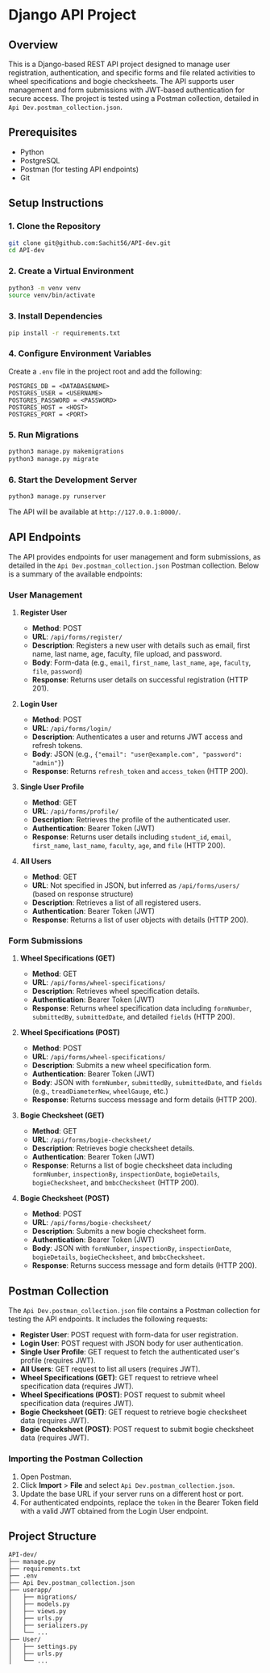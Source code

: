 # Django API Project

## Overview
This is a Django-based REST API project designed to manage user registration, authentication, and specific forms and file related activities to wheel specifications and bogie checksheets. The API supports user management and form submissions with JWT-based authentication for secure access. The project is tested using a Postman collection, detailed in `Api Dev.postman_collection.json`.

## Prerequisites
- Python
- PostgreSQL
- Postman (for testing API endpoints)
- Git

## Setup Instructions

### 1. Clone the Repository
```bash
git clone git@github.com:Sachit56/API-dev.git
cd API-dev 
```

### 2. Create a Virtual Environment
```bash
python3 -m venv venv
source venv/bin/activate
```

### 3. Install Dependencies
```bash
pip install -r requirements.txt
```

### 4. Configure Environment Variables
Create a `.env` file in the project root and add the following:
```
POSTGRES_DB = <DATABASENAME>
POSTGRES_USER = <USERNAME>
POSTGRES_PASSWORD = <PASSWORD>
POSTGRES_HOST = <HOST>
POSTGRES_PORT = <PORT>
```

### 5. Run Migrations
```bash
python3 manage.py makemigrations
python3 manage.py migrate
```

### 6. Start the Development Server
```bash
python3 manage.py runserver
```
The API will be available at `http://127.0.0.1:8000/`.

## API Endpoints
The API provides endpoints for user management and form submissions, as detailed in the `Api Dev.postman_collection.json` Postman collection. Below is a summary of the available endpoints:

### User Management
1. **Register User**
   - **Method**: POST
   - **URL**: `/api/forms/register/`
   - **Description**: Registers a new user with details such as email, first name, last name, age, faculty, file upload, and password.
   - **Body**: Form-data (e.g., `email`, `first_name`, `last_name`, `age`, `faculty`, `file`, `password`)
   - **Response**: Returns user details on successful registration (HTTP 201).

2. **Login User**
   - **Method**: POST
   - **URL**: `/api/forms/login/`
   - **Description**: Authenticates a user and returns JWT access and refresh tokens.
   - **Body**: JSON (e.g., `{"email": "user@example.com", "password": "admin"}`)
   - **Response**: Returns `refresh_token` and `access_token` (HTTP 200).

3. **Single User Profile**
   - **Method**: GET
   - **URL**: `/api/forms/profile/`
   - **Description**: Retrieves the profile of the authenticated user.
   - **Authentication**: Bearer Token (JWT)
   - **Response**: Returns user details including `student_id`, `email`, `first_name`, `last_name`, `faculty`, `age`, and `file` (HTTP 200).

4. **All Users**
   - **Method**: GET
   - **URL**: Not specified in JSON, but inferred as `/api/forms/users/` (based on response structure)
   - **Description**: Retrieves a list of all registered users.
   - **Authentication**: Bearer Token (JWT)
   - **Response**: Returns a list of user objects with details (HTTP 200).

### Form Submissions
1. **Wheel Specifications (GET)**
   - **Method**: GET
   - **URL**: `/api/forms/wheel-specifications/`
   - **Description**: Retrieves wheel specification details.
   - **Authentication**: Bearer Token (JWT)
   - **Response**: Returns wheel specification data including `formNumber`, `submittedBy`, `submittedDate`, and detailed `fields` (HTTP 200).

2. **Wheel Specifications (POST)**
   - **Method**: POST
   - **URL**: `/api/forms/wheel-specifications/`
   - **Description**: Submits a new wheel specification form.
   - **Authentication**: Bearer Token (JWT)
   - **Body**: JSON with `formNumber`, `submittedBy`, `submittedDate`, and `fields` (e.g., `treadDiameterNew`, `wheelGauge`, etc.)
   - **Response**: Returns success message and form details (HTTP 200).

3. **Bogie Checksheet (GET)**
   - **Method**: GET
   - **URL**: `/api/forms/bogie-checksheet/`
   - **Description**: Retrieves bogie checksheet details.
   - **Authentication**: Bearer Token (JWT)
   - **Response**: Returns a list of bogie checksheet data including `formNumber`, `inspectionBy`, `inspectionDate`, `bogieDetails`, `bogieChecksheet`, and `bmbcChecksheet` (HTTP 200).

4. **Bogie Checksheet (POST)**
   - **Method**: POST
   - **URL**: `/api/forms/bogie-checksheet/`
   - **Description**: Submits a new bogie checksheet form.
   - **Authentication**: Bearer Token (JWT)
   - **Body**: JSON with `formNumber`, `inspectionBy`, `inspectionDate`, `bogieDetails`, `bogieChecksheet`, and `bmbcChecksheet`.
   - **Response**: Returns success message and form details (HTTP 200).

## Postman Collection
The `Api Dev.postman_collection.json` file contains a Postman collection for testing the API endpoints. It includes the following requests:
- **Register User**: POST request with form-data for user registration.
- **Login User**: POST request with JSON body for user authentication.
- **Single User Profile**: GET request to fetch the authenticated user's profile (requires JWT).
- **All Users**: GET request to list all users (requires JWT).
- **Wheel Specifications (GET)**: GET request to retrieve wheel specification data (requires JWT).
- **Wheel Specifications (POST)**: POST request to submit wheel specification data (requires JWT).
- **Bogie Checksheet (GET)**: GET request to retrieve bogie checksheet data (requires JWT).
- **Bogie Checksheet (POST)**: POST request to submit bogie checksheet data (requires JWT).

### Importing the Postman Collection
1. Open Postman.
2. Click **Import** > **File** and select `Api Dev.postman_collection.json`.
3. Update the base URL if your server runs on a different host or port.
4. For authenticated endpoints, replace the `token` in the Bearer Token field with a valid JWT obtained from the Login User endpoint.

## Project Structure
```
API-dev/
├── manage.py
├── requirements.txt
├── .env
├── Api Dev.postman_collection.json
├── userapp/
│   ├── migrations/
│   ├── models.py
│   ├── views.py
│   ├── urls.py
│   ├── serializers.py
│   └── ...
├── User/
│   ├── settings.py
│   ├── urls.py
│   └── ...
```